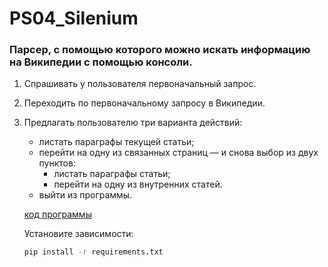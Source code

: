 # PS04_Silenium

### Парсер, с помощью которого можно искать информацию на Википедии с помощью консоли.

1. Спрашивать у пользователя первоначальный запрос.
2. Переходить по первоначальному запросу в Википедии.
3. Предлагать пользователю три варианта действий:
   - листать параграфы текущей статьи;
   - перейти на одну из связанных страниц — и снова выбор из двух пунктов:
        - листать параграфы статьи;
        - перейти на одну из внутренних статей.
   - выйти из программы.

   [код программы](homework.py)

   Установите зависимости:
   ```bash
   pip install -r requirements.txt
   ```
 
